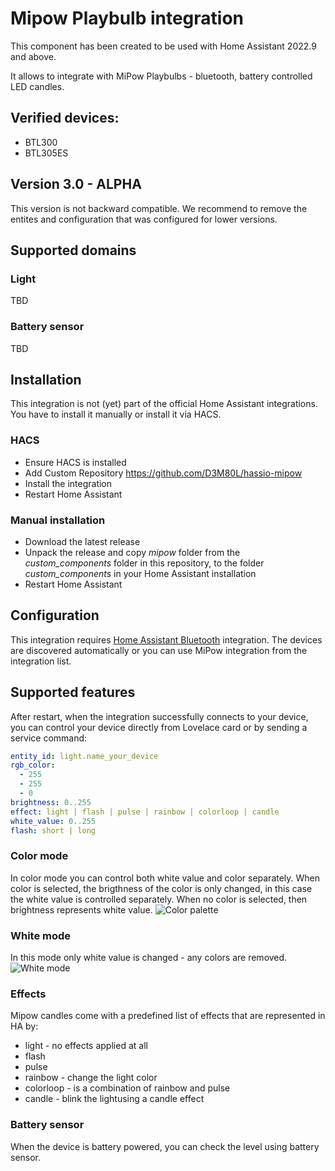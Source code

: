 # Mipow Playbulb integration
This component has been created to be used with Home Assistant 2022.9 and above.

It allows to integrate with MiPow Playbulbs - bluetooth, battery controlled LED candles.

## Verified devices:
 - BTL300
 - BTL305ES

## Version 3.0 - ALPHA
This version is not backward compatible.
We recommend to remove the entites and configuration that was configured for lower versions.

## Supported domains
### Light
TBD

### Battery sensor
TBD

## Installation
This integration is not (yet) part of the official Home Assistant integrations.
You have to install it manually or install it via HACS. 
### HACS
 - Ensure HACS is installed
 - Add Custom Repository https://github.com/D3M80L/hassio-mipow
 - Install the integration
 - Restart Home Assistant

### Manual installation
 - Download the latest release
 - Unpack the release and copy *mipow* folder from the *custom_components* folder in this repository, to the folder *custom_components* in your Home Assistant installation
 - Restart Home Assistant

## Configuration
This integration requires [Home Assistant Bluetooth](https://www.home-assistant.io/integrations/bluetooth/) integration.
The devices are discovered automatically or you can use MiPow integration from the integration list.

## Supported features
After restart, when the integration successfully connects to your device, you can control your device directly from Lovelace card or by sending a service command:

```yaml
entity_id: light.name_your_device
rgb_color:
  - 255
  - 255
  - 0
brightness: 0..255
effect: light | flash | pulse | rainbow | colorloop | candle
white_value: 0..255
flash: short | long
```

### Color mode
In color mode you can control both white value and color separately.
When color is selected, the brigthness of the color is only changed, in this case the white value is controlled separately.
When no color is selected, then brightness represents white value.
![Color palette](doc/color_palette.png "Example color palette")

### White mode
In this mode only white value is changed - any colors are removed.
![White mode](doc/white_mode.png)

### Effects
Mipow candles come with a predefined list of effects that are represented in HA by:
- light - no effects applied at all
- flash
- pulse
- rainbow - change the light color
- colorloop - is a combination of rainbow and pulse
- candle - blink the lightusing a candle effect

### Battery sensor
When the device is battery powered, you can check the level using battery sensor.